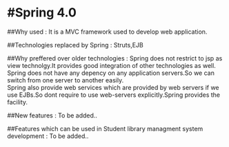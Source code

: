 #Spring 4.0
================
##Why used : 
It is a MVC framework used to develop web application.

##Technologies replaced by Spring : 
Struts,EJB

##Why preffered over older technologies : 
Spring does not restrict to jsp as view technolgy.It provides good integration of other technologies as well.<br>
Spring does not have any depency on any application servers.So we can switch from one server to another easily.<br>
Spring also provide web services which are provided by web servers if we use EJBs.So dont require to use web-servers explicitly.Spring provides the facility.

##New features :
To be added..

##Features which can be used in Student library managment system development :
To be added..